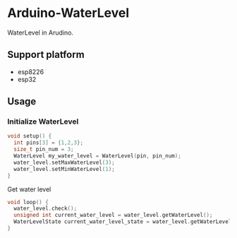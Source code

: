 # Arduino-WaterLevel

WaterLevel in Arudino.

## Support platform

- esp8226
- esp32

## Usage

### Initialize WaterLevel

```cpp
void setup() {
  int pins[3] = {1,2,3};
  size_t pin_num = 3;
  WaterLevel my_water_level = WaterLevel(pin, pin_num);
  water_level.setMaxWaterLevel(3);
  water_level.setMinWaterLevel(1);
}
```

Get water level

```cpp
void loop() {
  water_level.check();
  unsigned int current_water_level = water_level.getWaterLevel();
  WaterLevelState current_water_level_state = water_level.getWaterLevelState();
}
```
